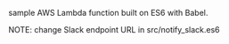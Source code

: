 sample AWS Lambda function built on ES6 with Babel.

NOTE: change Slack endpoint URL in src/notify_slack.es6
